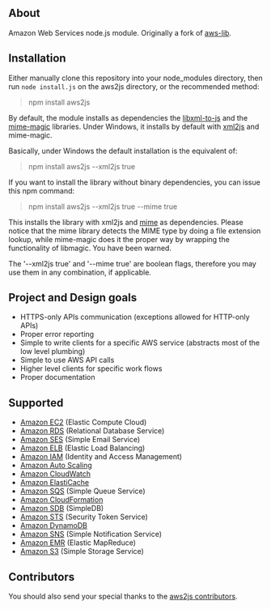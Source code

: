 ## About

Amazon Web Services node.js module. Originally a fork of [aws-lib](https://github.com/livelycode/aws-lib/).

## Installation

Either manually clone this repository into your node_modules directory, then run `node install.js` on the aws2js directory, or the recommended method:

> npm install aws2js

By default, the module installs as dependencies the [libxml-to-js](https://github.com/SaltwaterC/libxml-to-js) and the [mime-magic](https://github.com/SaltwaterC/mime-magic) libraries. Under Windows, it installs by default with [xml2js](https://github.com/Leonidas-from-XIV/node-xml2js) and mime-magic.

Basically, under Windows the default installation is the equivalent of:

> npm install aws2js --xml2js true

If you want to install the library without binary dependencies, you can issue this npm command:

> npm install aws2js --xml2js true --mime true

This installs the library with xml2js and [mime](https://github.com/broofa/node-mime) as dependencies. Please notice that the mime library detects the MIME type by doing a file extension lookup, while mime-magic does it the proper way by wrapping the functionality of libmagic. You have been warned.

The '--xml2js true' and '--mime true' are boolean flags, therefore you may use them in any combination, if applicable.

## Project and Design goals

 * HTTPS-only APIs communication (exceptions allowed for HTTP-only APIs)
 * Proper error reporting
 * Simple to write clients for a specific AWS service (abstracts most of the low level plumbing)
 * Simple to use AWS API calls
 * Higher level clients for specific work flows
 * Proper documentation

## Supported

 * [Amazon EC2](https://github.com/SaltwaterC/aws2js/wiki/EC2-Client) (Elastic Compute Cloud)
 * [Amazon RDS](https://github.com/SaltwaterC/aws2js/wiki/RDS-Client) (Relational Database Service)
 * [Amazon SES](https://github.com/SaltwaterC/aws2js/wiki/SES-Client) (Simple Email Service)
 * [Amazon ELB](https://github.com/SaltwaterC/aws2js/wiki/ELB-Client) (Elastic Load Balancing)
 * [Amazon IAM](https://github.com/SaltwaterC/aws2js/wiki/IAM-Client) (Identity and Access Management)
 * [Amazon Auto Scaling](https://github.com/SaltwaterC/aws2js/wiki/Auto-Scaling-Client)
 * [Amazon CloudWatch](https://github.com/SaltwaterC/aws2js/wiki/CloudWatch-Client)
 * [Amazon ElastiCache](https://github.com/SaltwaterC/aws2js/wiki/ElastiCache-Client)
 * [Amazon SQS](https://github.com/SaltwaterC/aws2js/wiki/SQS-Client) (Simple Queue Service)
 * [Amazon CloudFormation](https://github.com/SaltwaterC/aws2js/wiki/CloudFormation-Client)
 * [Amazon SDB](https://github.com/SaltwaterC/aws2js/wiki/SDB-Client) (SimpleDB)
 * [Amazon STS](https://github.com/SaltwaterC/aws2js/wiki/STS-Client) (Security Token Service)
 * [Amazon DynamoDB](https://github.com/SaltwaterC/aws2js/wiki/DynamoDB-Client)
 * [Amazon SNS](https://github.com/SaltwaterC/aws2js/wiki/SNS-Client) (Simple Notification Service)
 * [Amazon EMR](https://github.com/SaltwaterC/aws2js/wiki/EMR-Client) (Elastic MapReduce)
 * [Amazon S3](https://github.com/SaltwaterC/aws2js/wiki/S3-Client) (Simple Storage Service)

## Contributors

You should also send your special thanks to the [aws2js contributors](https://github.com/SaltwaterC/aws2js/blob/master/CONTRIBUTORS.md).
